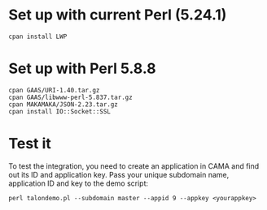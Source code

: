 # Set up with current Perl (5.24.1)

    cpan install LWP

# Set up with Perl 5.8.8

    cpan GAAS/URI-1.40.tar.gz
    cpan GAAS/libwww-perl-5.837.tar.gz
    cpan MAKAMAKA/JSON-2.23.tar.gz
    cpan install IO::Socket::SSL

# Test it

To test the integration, you need to create an application in CAMA and find out its ID and application key. Pass your unique subdomain name, application ID and key to the demo script:

    perl talondemo.pl --subdomain master --appid 9 --appkey <yourappkey> 
